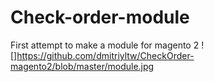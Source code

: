 # Check-order-module
First attempt to make a module for magento 2
![]https://github.com/dmitriyltw/CheckOrder-magento2/blob/master/module.jpg
